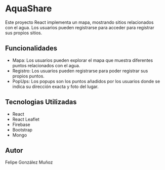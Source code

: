 # AquaShare
Este proyecto React implementa un mapa, mostrando sitios relacionados con el agua. Los usuarios pueden registrarse para acceder para registrar sus propios sitios.
## Funcionalidades
- Mapa: Los usuarios pueden explorar el mapa que muestra diferentes puntos relacionados con el agua.
- Registro: Los usuarios pueden registrarse para poder registrar sus propios puntos.
- PopUps: Los popups son los puntos añadidos por los usuarios donde se indica su dirección exacta y foto del lugar.

## Tecnologias Utilizadas
- React
- React Leaflet
- Firebase
- Bootstrap
- Mongo

## Autor
Felipe González Muñoz
